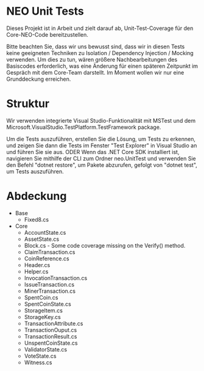 NEO Unit Tests
====================

Dieses Projekt ist in Arbeit und zielt darauf ab, Unit-Test-Coverage für den Core-NEO-Code bereitzustellen.

Bitte beachten Sie, dass wir uns bewusst sind, dass wir in diesen Tests keine geeigneten Techniken zu Isolation / Dependency Injection / Mocking verwenden. Um dies zu tun, wären größere Nachbearbeitungen des Basiscodes erforderlich, was eine Änderung für einen späteren Zeitpunkt im Gespräch mit dem Core-Team darstellt. Im Moment wollen wir nur eine Grunddeckung erreichen.

Struktur
====================

Wir verwenden integrierte Visual Studio-Funktionalität mit MSTest und dem Microsoft.VisualStudio.TestPlatform.TestFramework package.

Um die Tests auszuführen, erstellen Sie die Lösung, um Tests zu erkennen, und zeigen Sie dann die Tests im Fenster "Test Explorer" in Visual Studio an und führen Sie sie aus.
ODER
Wenn das .NET Core SDK installiert ist, navigieren Sie mithilfe der CLI zum Ordner neo.UnitTest und verwenden Sie den Befehl "dotnet restore", um Pakete abzurufen, gefolgt von "dotnet test", um Tests auszuführen.

Abdeckung
====================

* Base
	* Fixed8.cs
* Core
	* AccountState.cs
	* AssetState.cs
	* Block.cs - Some code coverage missing on the Verify() method.
	* ClaimTransaction.cs	
	* CoinReference.cs	
	* Header.cs
	* Helper.cs
	* InvocationTransaction.cs
	* IssueTransaction.cs
	* MinerTransaction.cs
	* SpentCoin.cs
	* SpentCoinState.cs
	* StorageItem.cs
	* StorageKey.cs
	* TransactionAttribute.cs
	* TransactionOuput.cs
	* TransactionResult.cs
	* UnspentCoinState.cs
	* ValidatorState.cs
	* VoteState.cs
	* Witness.cs


